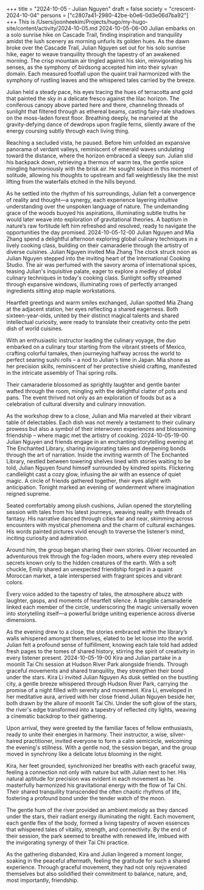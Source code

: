 +++
title = "2024-10-05 - Julian Nguyen"
draft = false
society = "crescent-2024-10-04"
persons = ["c2807a41-2980-42be-b0e6-0d3e06d7ba92"]
+++
This is /Users/joonheekim/Projects/hugo/my-hugo-site/content/activity/2024-10-05.md
2024-10-05-06-00
Julian embarks on a solo sunrise hike on Cascade Trail, finding inspiration and tranquility amidst the lush scenery as morning unfurls its golden hues.
As the dawn broke over the Cascade Trail, Julian Nguyen set out for his solo sunrise hike, eager to weave tranquility through the tapestry of an awakened morning. The crisp mountain air tingled against his skin, reinvigorating his senses, as the symphony of birdsong accepted him into their sylvan domain. Each measured footfall upon the quaint trail harmonized with the symphony of rustling leaves and the whispered tales carried by the breeze.

Julian held a steady pace, his eyes tracing the hues of terracotta and gold that painted the sky in a delicate fresco against the lilac horizon. The coniferous canopy above parted here and there, channeling threads of sunlight that filtered through as ethereal beams, casting fairy-tale shadows on the moss-laden forest floor. Breathing deeply, he marveled at the gravity-defying dance of dewdrops upon fragile ferns, silently aware of the energy coursing subtly through each living thing.

Reaching a secluded vista, he paused. Before him unfolded an expansive panorama of verdant valleys, reminiscent of emerald waves undulating toward the distance, where the horizon embraced a sleepy sun. Julian slid his backpack down, retrieving a thermos of warm tea, the gentle spice mingling harmoniously with the brisk air. He sought solace in this moment of solitude, allowing his thoughts to upstream and fall weightlessly like the mist lifting from the waterfalls etched in the hills beyond.

As he settled into the rhythm of his surroundings, Julian felt a convergence of reality and thought—a synergy, each experience layering intuitive understanding over the unspoken language of nature. The undemanding grace of the woods buoyed his aspirations, illuminating subtle truths he would later weave into exploration of gravitational theories. A baptism in nature’s raw fortitude left him refreshed and resolved, ready to navigate the opportunities the day promised.
2024-10-05-12-00
Julian Nguyen and Mia Zhang spend a delightful afternoon exploring global culinary techniques in a lively cooking class, building on their camaraderie through the artistry of diverse cuisines.
Julian Nguyen invited Mia Zhang
The clock struck noon as Julian Nguyen stepped into the inviting heart of the International Cooking Studio. The air was perfumed with the savory aroma of international spices, teasing Julian's inquisitive palate, eager to explore a medley of global culinary techniques in today's cooking class. Sunlight softly streamed through expansive windows, illuminating rows of perfectly arranged ingredients sitting atop maple workstations.

Heartfelt greetings and warm smiles exchanged, Julian spotted Mia Zhang at the adjacent station, her eyes reflecting a shared eagerness. Both sixteen-year-olds, united by their distinct magical talents and shared intellectual curiosity, were ready to translate their creativity onto the petri dish of world cuisines.

With an enthusiastic instructor leading the culinary voyage, the duo embarked on a culinary tour starting from the vibrant streets of Mexico, crafting colorful tamales, then journeying halfway across the world to perfect searing sushi rolls – a nod to Julian's time in Japan. Mia shone as her precision skills, reminiscent of her protective shield crafting, manifested in the intricate assembly of Thai spring rolls.

Their camaraderie blossomed as sprightly laughter and gentle banter wafted through the room, mingling with the delightful clatter of pots and pans. The event thrived not only as an exploration of foods but as a celebration of cultural diversity and culinary innovation.

As the workshop drew to a close, Julian and Mia marveled at their vibrant table of delectables. Each dish was not merely a testament to their culinary prowess but also a symbol of their interwoven experiences and blossoming friendship – where magic met the artistry of cooking.
2024-10-05-19-00
Julian Nguyen and friends engage in an enchanting storytelling evening at The Enchanted Library, sharing invigorating tales and deepening bonds through the art of narration.
Inside the inviting warmth of The Enchanted Library, nestled between towering shelves lined with stories waiting to be told, Julian Nguyen found himself surrounded by kindred spirits. Flickering candlelight cast a cozy glow, infusing the air with an essence of quiet magic. A circle of friends gathered together, their eyes alight with anticipation. Tonight marked an evening of wonderment where imagination reigned supreme.

Seated comfortably among plush cushions, Julian opened the storytelling session with tales from his latest journeys, weaving reality with threads of fantasy. His narrative danced through cities far and near, skimming across encounters with mystical phenomena and the charm of cultural exchanges. His words painted pictures vivid enough to traverse the listener’s mind, inciting curiosity and admiration.

Around him, the group began sharing their own stories. Oliver recounted an adventurous trek through the fog-laden moors, where every step revealed secrets known only to the hidden creatures of the earth. With a soft chuckle, Emily shared an unexpected friendship forged in a quaint Moroccan market, a tale interspersed with fragrant spices and vibrant colors.

Every voice added to the tapestry of tales, the atmosphere abuzz with laughter, gasps, and moments of heartfelt silence. A tangible camaraderie linked each member of the circle, underscoring the magic universally woven into storytelling itself—a powerful bridge uniting experience across diverse dimensions.

As the evening drew to a close, the stories embraced within the library’s walls whispered amongst themselves, elated to be let loose into the world. Julian felt a profound sense of fulfillment, knowing each tale told had added fresh pages to the tomes of shared history, stirring the spirit of creativity in every listener present.
2024-10-05-19-00
Kira and Julian partake in a moonlit Tai Chi session at Hudson River Park alongside friends. Through graceful movements and shared tranquility, they strengthen their bond under the stars.
Kira Li invited Julian Nguyen
As dusk settled on the bustling city, a gentle breeze whispered through Hudson River Park, carrying the promise of a night filled with serenity and movement. Kira Li, enveloped in her meditative aura, arrived with her close friend Julian Nguyen beside her, both drawn by the allure of moonlit Tai Chi. Under the soft glow of the stars, the river's edge transformed into a tapestry of reflected city lights, weaving a cinematic backdrop to their gathering.

Upon arrival, they were greeted by the familiar faces of fellow enthusiasts, ready to unite their energies in harmony. Their instructor, a wise, silver-haired practitioner, invited everyone to form a calm semicircle, welcoming the evening's stillness. With a gentle nod, the session began, and the group moved in synchrony like a delicate lotus blooming in the night.

Kira, her feet grounded, synchronized her breaths with each graceful sway, feeling a connection not only with nature but with Julian next to her. His natural aptitude for precision was evident in each movement as he masterfully harmonized his gravitational energy with the flow of Tai Chi. Their shared tranquility transcended the often chaotic rhythms of life, fostering a profound bond under the tender watch of the moon.

The gentle hum of the river provided an ambient melody as they danced under the stars, their radiant energy illuminating the night. Each movement, each gentle flex of the body, formed a living tapestry of woven essences that whispered tales of vitality, strength, and connectivity. By the end of their session, the park seemed to breathe with renewed life, imbued with the invigorating synergy of their Tai Chi practice.

As the gathering disbanded, Kira and Julian lingered a moment longer, soaking in the peaceful aftermath, feeling the gratitude for such a shared experience. Through graceful movement, they had not only rejuvenated themselves but also solidified their commitment to balance, nature, and, most importantly, friendship.
